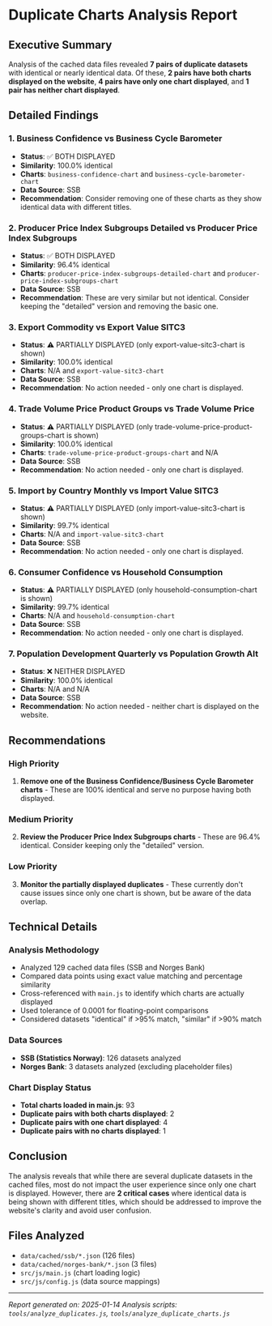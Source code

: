 # Duplicate Charts Analysis Report

## Executive Summary

Analysis of the cached data files revealed **7 pairs of duplicate datasets** with identical or nearly identical data. Of these, **2 pairs have both charts displayed on the website**, **4 pairs have only one chart displayed**, and **1 pair has neither chart displayed**.

## Detailed Findings

### 1. Business Confidence vs Business Cycle Barometer
- **Status**: ✅ BOTH DISPLAYED
- **Similarity**: 100.0% identical
- **Charts**: `business-confidence-chart` and `business-cycle-barometer-chart`
- **Data Source**: SSB
- **Recommendation**: Consider removing one of these charts as they show identical data with different titles.

### 2. Producer Price Index Subgroups Detailed vs Producer Price Index Subgroups
- **Status**: ✅ BOTH DISPLAYED
- **Similarity**: 96.4% identical
- **Charts**: `producer-price-index-subgroups-detailed-chart` and `producer-price-index-subgroups-chart`
- **Data Source**: SSB
- **Recommendation**: These are very similar but not identical. Consider keeping the "detailed" version and removing the basic one.

### 3. Export Commodity vs Export Value SITC3
- **Status**: ⚠️ PARTIALLY DISPLAYED (only export-value-sitc3-chart is shown)
- **Similarity**: 100.0% identical
- **Charts**: N/A and `export-value-sitc3-chart`
- **Data Source**: SSB
- **Recommendation**: No action needed - only one chart is displayed.

### 4. Trade Volume Price Product Groups vs Trade Volume Price
- **Status**: ⚠️ PARTIALLY DISPLAYED (only trade-volume-price-product-groups-chart is shown)
- **Similarity**: 100.0% identical
- **Charts**: `trade-volume-price-product-groups-chart` and N/A
- **Data Source**: SSB
- **Recommendation**: No action needed - only one chart is displayed.

### 5. Import by Country Monthly vs Import Value SITC3
- **Status**: ⚠️ PARTIALLY DISPLAYED (only import-value-sitc3-chart is shown)
- **Similarity**: 99.7% identical
- **Charts**: N/A and `import-value-sitc3-chart`
- **Data Source**: SSB
- **Recommendation**: No action needed - only one chart is displayed.

### 6. Consumer Confidence vs Household Consumption
- **Status**: ⚠️ PARTIALLY DISPLAYED (only household-consumption-chart is shown)
- **Similarity**: 99.7% identical
- **Charts**: N/A and `household-consumption-chart`
- **Data Source**: SSB
- **Recommendation**: No action needed - only one chart is displayed.

### 7. Population Development Quarterly vs Population Growth Alt
- **Status**: ❌ NEITHER DISPLAYED
- **Similarity**: 100.0% identical
- **Charts**: N/A and N/A
- **Data Source**: SSB
- **Recommendation**: No action needed - neither chart is displayed on the website.

## Recommendations

### High Priority
1. **Remove one of the Business Confidence/Business Cycle Barometer charts** - These are 100% identical and serve no purpose having both displayed.

### Medium Priority
2. **Review the Producer Price Index Subgroups charts** - These are 96.4% identical. Consider keeping only the "detailed" version.

### Low Priority
3. **Monitor the partially displayed duplicates** - These currently don't cause issues since only one chart is shown, but be aware of the data overlap.

## Technical Details

### Analysis Methodology
- Analyzed 129 cached data files (SSB and Norges Bank)
- Compared data points using exact value matching and percentage similarity
- Cross-referenced with `main.js` to identify which charts are actually displayed
- Used tolerance of 0.0001 for floating-point comparisons
- Considered datasets "identical" if >95% match, "similar" if >90% match

### Data Sources
- **SSB (Statistics Norway)**: 126 datasets analyzed
- **Norges Bank**: 3 datasets analyzed (excluding placeholder files)

### Chart Display Status
- **Total charts loaded in main.js**: 93
- **Duplicate pairs with both charts displayed**: 2
- **Duplicate pairs with one chart displayed**: 4
- **Duplicate pairs with no charts displayed**: 1

## Conclusion

The analysis reveals that while there are several duplicate datasets in the cached files, most do not impact the user experience since only one chart is displayed. However, there are **2 critical cases** where identical data is being shown with different titles, which should be addressed to improve the website's clarity and avoid user confusion.

## Files Analyzed
- `data/cached/ssb/*.json` (126 files)
- `data/cached/norges-bank/*.json` (3 files)
- `src/js/main.js` (chart loading logic)
- `src/js/config.js` (data source mappings)

---
*Report generated on: 2025-01-14*
*Analysis scripts: `tools/analyze_duplicates.js`, `tools/analyze_duplicate_charts.js`*
